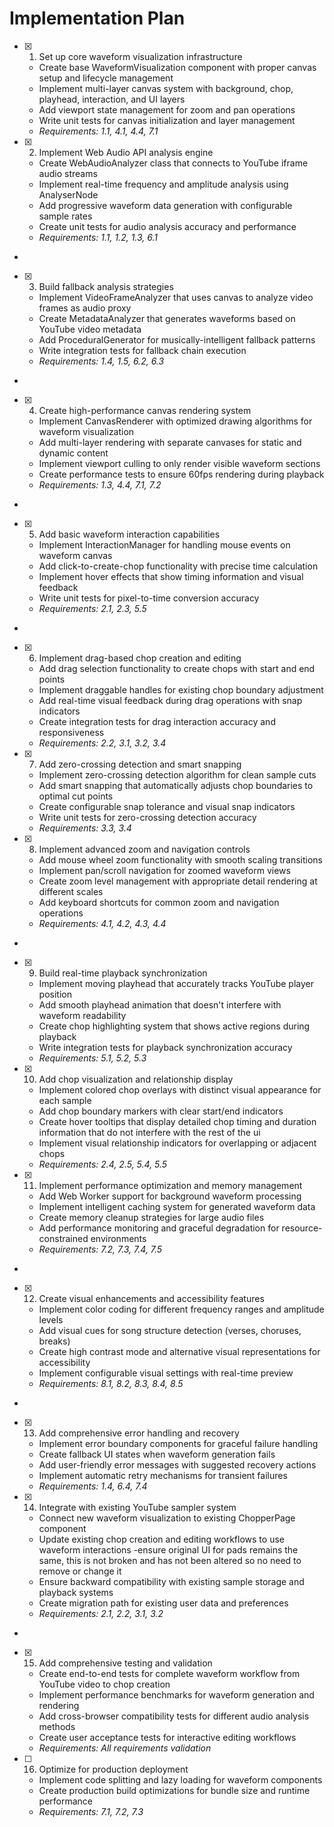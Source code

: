 # Implementation Plan

- [x] 1. Set up core waveform visualization infrastructure





  - Create base WaveformVisualization component with proper canvas setup and lifecycle management
  - Implement multi-layer canvas system with background, chop, playhead, interaction, and UI layers
  - Add viewport state management for zoom and pan operations
  - Write unit tests for canvas initialization and layer management
  - _Requirements: 1.1, 4.1, 4.4, 7.1_

- [x] 2. Implement Web Audio API analysis engine





  - Create WebAudioAnalyzer class that connects to YouTube iframe audio streams
  - Implement real-time frequency and amplitude analysis using AnalyserNode
  - Add progressive waveform data generation with configurable sample rates
  - Create unit tests for audio analysis accuracy and performance
  - _Requirements: 1.1, 1.2, 1.3, 6.1_
-

- [x] 3. Build fallback analysis strategies




  - Implement VideoFrameAnalyzer that uses canvas to analyze video frames as audio proxy
  - Create MetadataAnalyzer that generates waveforms based on YouTube video metadata
  - Add ProceduralGenerator for musically-intelligent fallback patterns
  - Write integration tests for fallback chain execution
  - _Requirements: 1.4, 1.5, 6.2, 6.3_
-

- [x] 4. Create high-performance canvas rendering system




  - Implement CanvasRenderer with optimized drawing algorithms for waveform visualization
  - Add multi-layer rendering with separate canvases for static and dynamic content
  - Implement viewport culling to only render visible waveform sections
  - Create performance tests to ensure 60fps rendering during playback
  - _Requirements: 1.3, 4.4, 7.1, 7.2_
-

- [x] 5. Add basic waveform interaction capabilities




  - Implement InteractionManager for handling mouse events on waveform canvas
  - Add click-to-create-chop functionality with precise time calculation
  - Implement hover effects that show timing information and visual feedback
  - Write unit tests for pixel-to-time conversion accuracy
  - _Requirements: 2.1, 2.3, 5.5_
-

- [x] 6. Implement drag-based chop creation and editing




  - Add drag selection functionality to create chops with start and end points
  - Implement draggable handles for existing chop boundary adjustment
  - Add real-time visual feedback during drag operations with snap indicators
  - Create integration tests for drag interaction accuracy and responsiveness
  - _Requirements: 2.2, 3.1, 3.2, 3.4_

- [x] 7. Add zero-crossing detection and smart snapping





  - Implement zero-crossing detection algorithm for clean sample cuts
  - Add smart snapping that automatically adjusts chop boundaries to optimal cut points
  - Create configurable snap tolerance and visual snap indicators
  - Write unit tests for zero-crossing detection accuracy
  - _Requirements: 3.3, 3.4_

- [x] 8. Implement advanced zoom and navigation controls





  - Add mouse wheel zoom functionality with smooth scaling transitions
  - Implement pan/scroll navigation for zoomed waveform views
  - Create zoom level management with appropriate detail rendering at different scales
  - Add keyboard shortcuts for common zoom and navigation operations
  - _Requirements: 4.1, 4.2, 4.3, 4.4_
-

- [x] 9. Build real-time playback synchronization




  - Implement moving playhead that accurately tracks YouTube player position
  - Add smooth playhead animation that doesn't interfere with waveform readability
  - Create chop highlighting system that shows active regions during playback
  - Write integration tests for playback synchronization accuracy
  - _Requirements: 5.1, 5.2, 5.3_

- [x] 10. Add chop visualization and relationship display





  - Implement colored chop overlays with distinct visual appearance for each sample
  - Add chop boundary markers with clear start/end indicators
  - Create hover tooltips that display detailed chop timing and duration information that do not interfere with the rest of the ui
  - Implement visual relationship indicators for overlapping or adjacent chops
  - _Requirements: 2.4, 2.5, 5.4, 5.5_

- [x] 11. Implement performance optimization and memory management





  - Add Web Worker support for background waveform processing
  - Implement intelligent caching system for generated waveform data
  - Create memory cleanup strategies for large audio files
  - Add performance monitoring and graceful degradation for resource-constrained environments
  - _Requirements: 7.2, 7.3, 7.4, 7.5_
-

- [x] 12. Create visual enhancements and accessibility features




  - Implement color coding for different frequency ranges and amplitude levels
  - Add visual cues for song structure detection (verses, choruses, breaks)
  - Create high contrast mode and alternative visual representations for accessibility
  - Implement configurable visual settings with real-time preview
  - _Requirements: 8.1, 8.2, 8.3, 8.4, 8.5_
-

- [x] 13. Add comprehensive error handling and recovery




  - Implement error boundary components for graceful failure handling
  - Create fallback UI states when waveform generation fails
  - Add user-friendly error messages with suggested recovery actions
  - Implement automatic retry mechanisms for transient failures
  - _Requirements: 1.4, 6.4, 7.4_

- [x] 14. Integrate with existing YouTube sampler system





  - Connect new waveform visualization to existing ChopperPage component
  - Update existing chop creation and editing workflows to use waveform interactions
  -ensure original UI for pads remains the same, this is not broken and has not been altered so no need to remove or change it
  - Ensure backward compatibility with existing sample storage and playback systems
  - Create migration path for existing user data and preferences
  - _Requirements: 2.1, 2.2, 3.1, 3.2_
-

- [x] 15. Add comprehensive testing and validation




  - Create end-to-end tests for complete waveform workflow from YouTube video to chop creation
  - Implement performance benchmarks for waveform generation and rendering
  - Add cross-browser compatibility tests for different audio analysis methods
  - Create user acceptance tests for interactive editing workflows
  - _Requirements: All requirements validation_




- [ ] 16. Optimize for production deployment

  - Implement code splitting and lazy loading for waveform components
  - Create production build optimizations for bundle size and runtime performance
  - _Requirements: 7.1, 7.2, 7.3_